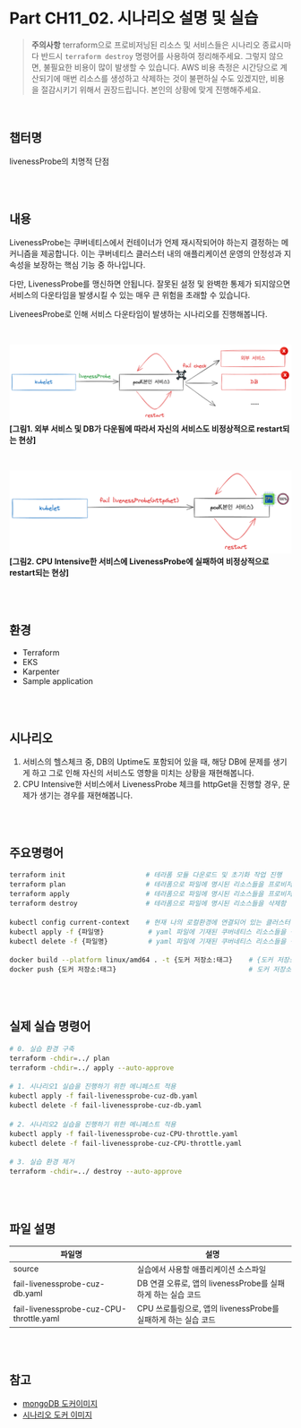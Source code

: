 # Part CH11_02. 시나리오 설명 및 실습
> **주의사항**
terraform으로 프로비저닝된 리소스 및 서비스들은 시나리오 종료시마다 반드시 `terraform destroy` 명령어를 사용하여 정리해주세요. 그렇지 않으면, 불필요한 비용이 많이 발생할 수 있습니다. AWS 비용 측정은 시간당으로 계산되기에 매번 리소스를 생성하고 삭제하는 것이 불편하실 수도 있겠지만, 비용을 절감시키기 위해서 권장드립니다. 본인의 상황에 맞게 진행해주세요.

<br>

## 챕터명

livenessProbe의 치명적 단점

<br><br>

## 내용

LivenessProbe는 쿠버네티스에서 컨테이너가 언제 재시작되어야 하는지 결정하는 메커니즘을 제공합니다. 이는 쿠버네티스 클러스터 내의 애플리케이션 운영의 안정성과 지속성을 보장하는 핵심 기능 중 하나입니다.

다만, LivenessProbe를 맹신하면 안됩니다. 잘못된 설정 및 완벽한 통제가 되지않으면 서비스의 다운타임을 발생시킬 수 있는 매우 큰 위험을 초래할 수 있습니다.

LiveneesProbe로 인해 서비스 다운타임이 발생하는 시나리오를 진행해봅니다.

<br>

![fail_livenessprobe01](../../images/10-senario01.png)
**[그림1. 외부 서비스 및 DB가 다운됨에 따라서 자신의 서비스도 비정상적으로 restart되는 현상]**

<br>

![fail_livenessprobe02](../../images/10-senario02.png)
**[그림2. CPU Intensive한 서비스에 LivenessProbe에 실패하여 비정상적으로 restart되는 현상]**

<br><br>

## 환경

- Terraform
- EKS
- Karpenter
- Sample application

<br><br>

## 시나리오

1. 서비스의 헬스체크 중, DB의 Uptime도 포함되어 있을 때, 해당 DB에 문제를 생기게 하고 그로 인해 자신의 서비스도 영향을 미치는 상황을 재현해봅니다.
2. CPU Intensive한 서비스에서 LivenessProbe 체크를 httpGet을 진행할 경우, 문제가 생기는 경우를 재현해봅니다.

<br><br>

## 주요명령어

```bash
terraform init                    # 테라폼 모듈 다운로드 및 초기화 작업 진행
terraform plan                    # 테라폼으로 파일에 명시된 리소스들을 프로비저닝 하기 전 확인단계
terraform apply                   # 테라폼으로 파일에 명시된 리소스들을 프로비저닝
terraform destroy                 # 테라폼으로 파일에 명시된 리소스들을 삭제함

kubectl config current-context    # 현재 나의 로컬환경에 연결되어 있는 클러스터 확인
kubectl apply -f {파일명}           # yaml 파일에 기재된 쿠버네티스 리소스들을 생성
kubectl delete -f {파일명}          # yaml 파일에 기재된 쿠버네티스 리소스들을 삭제제외

docker build --platform linux/amd64 . -t {도커 저장소:태그}    # {도커 저장소:태그}이름을 가진 이미지를 현재 경로의 Dockerfile을 기준으로 만듬
docker push {도커 저장소:태그}                                 # 도커 저장소에 이미지를 업로드
```

<br><br>

## 실제 실습 명령어

```bash
# 0. 실습 환경 구축
terraform -chdir=../ plan 
terraform -chdir=../ apply --auto-approve

# 1. 시나리오1 실습을 진행하기 위한 메니페스트 적용
kubectl apply -f fail-livenessprobe-cuz-db.yaml
kubectl delete -f fail-livenessprobe-cuz-db.yaml

# 2. 시나리오2 실습을 진행하기 위한 메니페스트 적용
kubectl apply -f fail-livenessprobe-cuz-CPU-throttle.yaml
kubectl delete -f fail-livenessprobe-cuz-CPU-throttle.yaml

# 3. 실습 환경 제거
terraform -chdir=../ destroy --auto-approve
```

<br><br>

## 파일 설명
|파일명|설명|
|---|---|
|source|실습에서 사용할 애플리케이션 소스파일|
|fail-livenessprobe-cuz-db.yaml|DB 연결 오류로, 앱의 livenessProbe를 실패하게 하는 실습 코드|
|fail-livenessprobe-cuz-CPU-throttle.yaml|CPU 쓰로틀링으로, 앱의 livenessProbe를 실패하게 하는 실습 코드|

<br><br>

## 참고
- [mongoDB 도커이미지](https://hub.docker.com/_/mongo)
- [시나리오 도커 이미지](https://hub.docker.com/repository/docker/hulkong/fastcampus-devops-practice-examples-100/general)